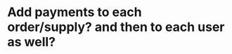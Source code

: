 <!-- ## UserAuthentication.cpp

- Contains the implementation of the UserAuthentication class, including member functions for user registration, login, and password management.
- should have the address info

## OrderManagement.cpp done

-    Includes the implementation of the OrderManagement class, with member functions for order placement, cancellation, and status updates.
    
## InventoryManagement.cpp

-   Holds the implementation of the InventoryManagement class, including functionalities for tracking product availability, managing stock levels, and generating notifications.

## WarehouseManagement.cpp

-    Implements the WarehouseManagement class, containing member functions for product placement, tracking, and managing the physical storage in the warehouse.
  
## ShipmentTracking.cpp

-    Includes the implementation of the ShipmentTracking class, which handles the shipment tracking system, integrating external shipping APIs or implementing a tracking mechanism.


## Reporting.cpp

- Contains the implementation of the Reporting class, responsible for generating performance reports and analytics.

## Item done -->


# Add payments to each order/supply? and then to each user as well?
